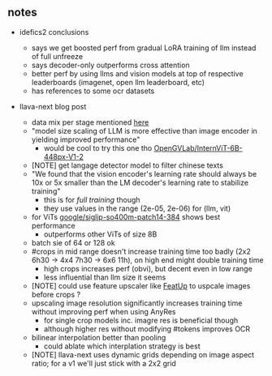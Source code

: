 ## notes 
* idefics2 conclusions
    * says we get boosted perf from gradual LoRA training of llm instead of full unfreeze
    * says decoder-only outperforms cross attention
    * better perf by using llms and vision models at top of respective leaderboards (imagenet, open llm leaderboard, etc)
    * has references to some ocr datasets

* llava-next blog post 
    * data mix per stage mentioned [here](https://github.com/LLaVA-VL/LLaVA-NeXT/tree/main/scripts/train#about-the-llava-onevision-data)
    * "model size scaling of LLM is more effective than image encoder in yielding improved performance"
        * would be cool to try this one tho [OpenGVLab/InternViT-6B-448px-V1-2](https://huggingface.co/OpenGVLab/InternViT-6B-448px-V1-2)
    * [NOTE] get langage detector model to filter chinese texts
    * "We found that the vision encoder's learning rate should always be 10x or 5x smaller than the LM decoder's learning rate to stabilize training"
        * this is for *full training* though 
        * they use values in the range (2e-05, 2e-06) for (llm, vit)
    * for ViTs [google/siglip-so400m-patch14-384](https://huggingface.co/google/siglip-so400m-patch14-384/tree/main) shows best performance 
        * outperforms other ViTs of size 8B 
    * batch sie of 64 or 128 ok 
    * #crops in mid range doesn't increase training time too badly (2x2 6h30 -> 4x4 7h30 -> 6x6 11h), on high end might double training time
        * high crops increases perf (obvi), but decent even in low range
        * less influential than llm size it seems
    * [NOTE] could use feature upscaler like [FeatUp](https://mhamilton.net/featup.html)  to uspcale images before crops ?
    * upscaling image resolution significantly increases training time without improving perf when using AnyRes
        * for single crop models inc. imagre res is beneficial though 
        * although higher res without modifying #tokens improves OCR
    * bilinear interpolation better than pooling 
        * could ablate which interplation strategy is best
    * [NOTE] llava-next uses dynamic grids depending on image aspect ratio; for a v1 we'll just stick with a 2x2 grid

